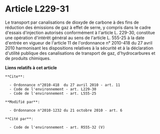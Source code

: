 # Article L229-31

Le transport par canalisations de dioxyde de carbone à des fins de réduction des émissions de gaz à effet de serre, y compris
dans le cadre d'essais d'injection autorisés conformément à l'article L. 229-30, constitue une opération d'intérêt général au
sens de l'article L. 555-25 à la date d'entrée en vigueur de l'article 11 de l'ordonnance n° 2010-418 du 27 avril 2010
harmonisant les dispositions relatives à la sécurité et à la déclaration d'utilité publique des canalisations de transport de
gaz, d'hydrocarbures et de produits chimiques.

**Liens relatifs à cet article**

	**Cite**:

	  - Ordonnance n°2010-418  du 27 avril 2010 - art. 11
	  - Code de l'environnement - art. L229-30
	  - Code de l'environnement - art. L555-25

	**Modifié par**:

	  - Ordonnance n°2010-1232 du 21 octobre 2010 - art. 6

	**Cité par**:

	  - Code de l'environnement - art. R555-32 (V)
